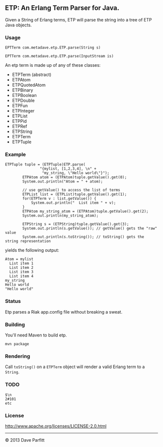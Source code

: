 ## ETP: An Erlang Term Parser for Java. 

Given a String of Erlang terms, ETP will parse the string into a tree of ETP Java objects.

### Usage

	EPTTerm com.metadave.etp.ETP.parse(String s)

	EPTTerm com.metadave.etp.ETP.parse(InputStream is)

An etp term is made up of any of these classes:

- ETPTerm (abstract)	
- ETPAtom
- ETPQuotedAtom
- ETPBinary
- ETPBoolean
- ETPDouble
- ETPFun
- ETPInteger
- ETPList
- ETPPid
- ETPRef
- ETPString
- ETPTerm
- ETPTuple

### Example

```
ETPTuple tuple = (ETPTuple)ETP.parse(
                "{mylist, [1,2,3,4], \n" +
                 "my_string, \"Hello world\"}");
        ETPAtom atom = (ETPAtom)tuple.getValue().get(0);
        System.out.println("Atom = " + atom);

        // use getValue() to access the list of terms
        ETPList list = (ETPList)tuple.getValue().get(1);
        for(ETPTerm v : list.getValue()) {
            System.out.println("  List item " + v);
        }
        ETPAtom my_string_atom = (ETPAtom)tuple.getValue().get(2);
        System.out.println(my_string_atom);

        ETPString s = (ETPString)tuple.getValue().get(3);
        System.out.println(s.getValue()); // getValue() gets the "raw" value
        System.out.println(s.toString()); // toString() gets the string representation
```

yields the following output:

```
Atom = mylist
  List item 1
  List item 2
  List item 3
  List item 4
my_string
Hello world
"Hello world"
```

### Status

  Etp parses a Riak app.config file without breaking a sweat.

### Building

You'll need Maven to build etp.

	mvn package


### Rendering

Call `toString()` on a `ETPTerm` object will render a valid Erlang term to a `String`.


### TODO

	$\n
	2#101
	etc
	
### License

http://www.apache.org/licenses/LICENSE-2.0.html

---

© 2013 Dave Parfitt
